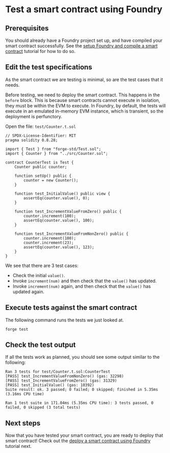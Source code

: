 # Test a smart contract using Foundry

## Prerequisites

You should already have a Foundry project set up, and have compiled your smart contract successfully.
See the [setup Foundry and compile a smart contract](./compile-foundry.md) tutorial for how to do so.

## Edit the test specifications

As the smart contract we are testing is minimal, so are the test cases that it needs.

Before testing, we need to deploy the smart contract.
This happens in the `before` block.
This is because smart contracts cannot execute in isolation, they must be within the EVM to execute.
In Foundry, by default, the tests will execute in an emulated in-memory EVM instance, which is transient, so the deployment is perfunctory.

Open the file: `test/Counter.t.sol`

```solidity
// SPDX-License-Identifier: MIT
pragma solidity 0.8.28;

import { Test } from "forge-std/Test.sol";
import { Counter } from "../src/Counter.sol";

contract CounterTest is Test {
    Counter public counter;

    function setUp() public {
        counter = new Counter();
    }

    function test_InitialValue() public view {
        assertEq(counter.value(), 0);
    }

    function test_IncrementValueFromZero() public {
        counter.increment(100);
        assertEq(counter.value(), 100);
    }

    function test_IncrementValueFromNonZero() public {
        counter.increment(100);
        counter.increment(23);
        assertEq(counter.value(), 123);
    }
}

```

We see that there are 3 test cases:

- Check the initial `value()`.
- Invoke `increment(num)` and then check that the `value()` has updated.
- Invoke `increment(num)` again, and then check that the `value()` has updated again.

## Execute tests against the smart contract

The following command runs the tests we just looked at.

```shell
forge test
```

<!-- include comamnd to run tests in public network instead of emulated EVM -->

## Check the test output

If all the tests work as planned, you should see some output similar to the following:

```text
Ran 3 tests for test/Counter.t.sol:CounterTest
[PASS] test_IncrementValueFromNonZero() (gas: 32298)
[PASS] test_IncrementValueFromZero() (gas: 31329)
[PASS] test_InitialValue() (gas: 10392)
Suite result: ok. 3 passed; 0 failed; 0 skipped; finished in 5.35ms (3.16ms CPU time)

Ran 1 test suite in 171.04ms (5.35ms CPU time): 3 tests passed, 0 failed, 0 skipped (3 total tests)
```

## Next steps

Now that you have tested your smart contract, you are ready to deploy that smart contract!
Check out the [deploy a smart contract using Foundry](./deploy-foundry.md) tutorial next.

